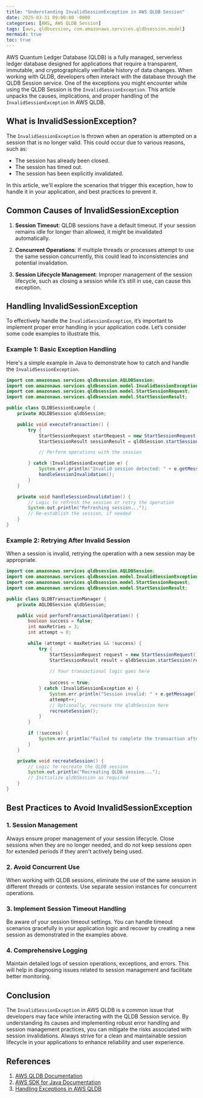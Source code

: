 ```yaml
---
title: "Understanding InvalidSessionException in AWS QLDB Session"
date: 2025-03-31 09:00:00 -0000
categories: [AWS, AWS QLDB Session]
tags: [aws, qldbsession, com.amazonaws.services.qldbsession.model]
mermaid: true
toc: true
---
```



AWS Quantum Ledger Database (QLDB) is a fully managed, serverless ledger database designed for applications that require a transparent, immutable, and cryptographically verifiable history of data changes. When working with QLDB, developers often interact with the database through the QLDB Session service. One of the exceptions you might encounter while using the QLDB Session is the `InvalidSessionException`. This article unpacks the causes, implications, and proper handling of the `InvalidSessionException` in AWS QLDB.

## What is InvalidSessionException?

The `InvalidSessionException` is thrown when an operation is attempted on a session that is no longer valid. This could occur due to various reasons, such as:

- The session has already been closed.
- The session has timed out.
- The session has been explicitly invalidated.

In this article, we'll explore the scenarios that trigger this exception, how to handle it in your application, and best practices to prevent it.

## Common Causes of InvalidSessionException

1. **Session Timeout**: QLDB sessions have a default timeout. If your session remains idle for longer than allowed, it might be invalidated automatically.

2. **Concurrent Operations**: If multiple threads or processes attempt to use the same session concurrently, this could lead to inconsistencies and potential invalidation.

3. **Session Lifecycle Management**: Improper management of the session lifecycle, such as closing a session while it’s still in use, can cause this exception.

## Handling InvalidSessionException

To effectively handle the `InvalidSessionException`, it’s important to implement proper error handling in your application code. Let’s consider some code examples to illustrate this.

### Example 1: Basic Exception Handling

Here's a simple example in Java to demonstrate how to catch and handle the `InvalidSessionException`.

```java
import com.amazonaws.services.qldbsession.AQLDBSession;
import com.amazonaws.services.qldbsession.model.InvalidSessionException;
import com.amazonaws.services.qldbsession.model.StartSessionRequest;
import com.amazonaws.services.qldbsession.model.StartSessionResult;

public class QLDBSessionExample {
    private AQLDBSession qldbSession;

    public void executeTransaction() {
        try {
            StartSessionRequest startRequest = new StartSessionRequest().withLedgerName("your-ledger-name");
            StartSessionResult sessionResult = qldbSession.startSession(startRequest);

            // Perform operations with the session

        } catch (InvalidSessionException e) {
            System.err.println("Invalid session detected: " + e.getMessage());
            handleSessionInvalidation();
        }
    }

    private void handleSessionInvalidation() {
        // Logic to refresh the session or retry the operation
        System.out.println("Refreshing session...");
        // Re-establish the session, if needed
    }
}
```

### Example 2: Retrying After Invalid Session

When a session is invalid, retrying the operation with a new session may be appropriate.

```java
import com.amazonaws.services.qldbsession.AQLDBSession;
import com.amazonaws.services.qldbsession.model.InvalidSessionException;
import com.amazonaws.services.qldbsession.model.StartSessionRequest;
import com.amazonaws.services.qldbsession.model.StartSessionResult;

public class QLDBTransactionManager {
    private AQLDBSession qldbSession;

    public void performTransactionalOperation() {
        boolean success = false;
        int maxRetries = 3;
        int attempt = 0;

        while (attempt < maxRetries && !success) {
            try {
                StartSessionRequest request = new StartSessionRequest().withLedgerName("your-ledger-name");
                StartSessionResult result = qldbSession.startSession(request);
                
                // Your transactional logic goes here
                
                success = true;
            } catch (InvalidSessionException e) {
                System.err.println("Session invalid: " + e.getMessage() + ". Retrying...");
                attempt++;
                // Optionally, recreate the qldbSession here
                recreateSession();
            }
        }

        if (!success) {
            System.err.println("Failed to complete the transaction after retries.");
        }
    }

    private void recreateSession() {
        // Logic to recreate the QLDB session
        System.out.println("Recreating QLDB session...");
        // Initialize qldbSession as required
    }
}
```

## Best Practices to Avoid InvalidSessionException

### 1. Session Management

Always ensure proper management of your session lifecycle. Close sessions when they are no longer needed, and do not keep sessions open for extended periods if they aren't actively being used.

### 2. Avoid Concurrent Use

When working with QLDB sessions, eliminate the use of the same session in different threads or contexts. Use separate session instances for concurrent operations.

### 3. Implement Session Timeout Handling

Be aware of your session timeout settings. You can handle timeout scenarios gracefully in your application logic and recover by creating a new session as demonstrated in the examples above.

### 4. Comprehensive Logging

Maintain detailed logs of session operations, exceptions, and errors. This will help in diagnosing issues related to session management and facilitate better monitoring.

## Conclusion

The `InvalidSessionException` in AWS QLDB is a common issue that developers may face while interacting with the QLDB Session service. By understanding its causes and implementing robust error handling and session management practices, you can mitigate the risks associated with session invalidations. Always strive for a clean and maintainable session lifecycle in your applications to enhance reliability and user experience.

## References
1. [AWS QLDB Documentation](https://docs.aws.amazon.com/qldb/latest/developerguide/what-is.html)
2. [AWS SDK for Java Documentation](https://docs.aws.amazon.com/sdk-for-java/latest/developer-guide/home.html)
3. [Handling Exceptions in AWS QLDB](https://docs.aws.amazon.com/qldb/latest/developerguide/handling-exceptions.html)